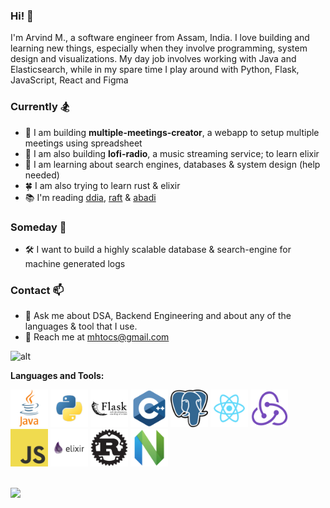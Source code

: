 ### Hi! :wave:

I'm Arvind M., a software engineer from Assam, India. I love building and learning new things, especially when they involve programming, system design and visualizations. 
My day job involves working with Java and Elasticsearch, while in my spare time I play around with Python, Flask, JavaScript, React and Figma

### Currently 🏂
- 🧶 I am building **multiple-meetings-creator**, a webapp to setup multiple meetings using spreadsheet 
- 🎵 I am also building **lofi-radio**, a music streaming service; to learn elixir
- 🌱 I am learning about search engines, databases & system design (help needed)
- 🍀 I am also trying to learn rust & elixir
- 📚 I'm reading [ddia](https://stratos.seas.harvard.edu/files/stratos/files/columnstoresfntdbs.pdf), [raft](https://raft.github.io/) & [abadi](https://stratos.seas.harvard.edu/files/stratos/files/columnstoresfntdbs.pdf)

### Someday 🔮
- 🛠️ I want to build a highly scalable database & search-engine for machine generated logs

### Contact 📫
- 🙋 Ask me about DSA, Backend Engineering and about any of the languages & tool that I use.
- 📮 Reach me at mhtocs@gmail.com

<!-- - ✏️ I write [here]() sometimes -->

![alt](https://i.giphy.com/media/qgQUggAC3Pfv687qPC/giphy.webp)


**Languages and Tools:**  

<code><img height="60" src="https://raw.githubusercontent.com/github/explore/5b3600551e122a3277c2c5368af2ad5725ffa9a1/topics/java/java.png"></code>
<code><img height="60" src="https://raw.githubusercontent.com/github/explore/80688e429a7d4ef2fca1e82350fe8e3517d3494d/topics/python/python.png"></code>
<code><img height="60" src="https://raw.githubusercontent.com/github/explore/80688e429a7d4ef2fca1e82350fe8e3517d3494d/topics/flask/flask.png"></code>
<code><img height="60" src="https://raw.githubusercontent.com/github/explore/180320cffc25f4ed1bbdfd33d4db3a66eeeeb358/topics/cpp/cpp.png"></code>
<code><img height="60" src="https://raw.githubusercontent.com/github/explore/80688e429a7d4ef2fca1e82350fe8e3517d3494d/topics/postgresql/postgresql.png"></code>
<code><img height="60" src="https://raw.githubusercontent.com/github/explore/80688e429a7d4ef2fca1e82350fe8e3517d3494d/topics/react/react.png"></code>
<code><img height="60" src="https://raw.githubusercontent.com/github/explore/80688e429a7d4ef2fca1e82350fe8e3517d3494d/topics/redux/redux.png"></code>
<code><img height="60" src="https://raw.githubusercontent.com/github/explore/80688e429a7d4ef2fca1e82350fe8e3517d3494d/topics/javascript/javascript.png"></code>
<code><img height="60" src="https://raw.githubusercontent.com/github/explore/d106aa3f6fa091ab80ab5c8cf0d931baff3caaea/topics/elixir/elixir.png"></code>
<code><img height="60" src="https://raw.githubusercontent.com/github/explore/80688e429a7d4ef2fca1e82350fe8e3517d3494d/topics/rust/rust.png"></code>
<code><img height="60" src="https://raw.githubusercontent.com/github/explore/26674e638508ac4a4e113ee32d6755ebfa000569/topics/neovim/neovim.png"></code>


<br />
<img src = "https://github-readme-stats.vercel.app/api?username=mhtocs&show_icons=false&&count_private=true&title_color=0969da&bg_color=00000000&text_color=000" width = 400>
